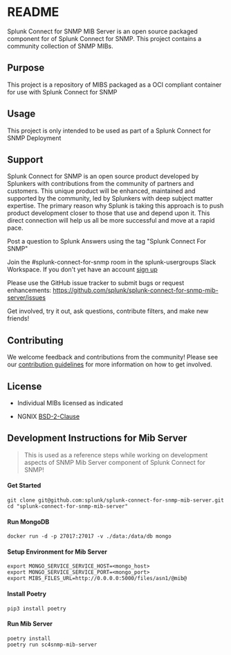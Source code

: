 # README

Splunk Connect for SNMP MIB Server is an open source packaged component for of Splunk Connect for SNMP.
This project contains a community collection of SNMP MIBs.

## Purpose

This project is a repository of MIBS packaged as a OCI compliant container for use with Splunk Connect for SNMP


## Usage

This project is only intended to be used as part of a Splunk Connect for SNMP Deployment

## Support

Splunk Connect for SNMP is an open source product developed by Splunkers with contributions from the community of partners and customers. This unique product will be enhanced, maintained and supported by the community, led by Splunkers with deep subject matter expertise. The primary reason why Splunk is taking this approach is to push product development closer to those that use and depend upon it. This direct connection will help us all be more successful and move at a rapid pace.

Post a question to Splunk Answers using the tag "Splunk Connect For SNMP"

Join the #splunk-connect-for-snmp room in the splunk-usergroups Slack Workspace. If you don't yet have an account [sign up](https://docs.splunk.com/Documentation/Community/1.0/community/Chat)

Please use the GitHub issue tracker to submit bugs or request enhancements: https://github.com/splunk/splunk-connect-for-snmp-mib-server/issues

Get involved, try it out, ask questions, contribute filters, and make new friends!

## Contributing

We welcome feedback and contributions from the community! Please see our [contribution guidelines](CONTRIBUTING.md) for more information on how to get involved.

## License

* Individual MIBs licensed as indicated

* NGNIX [BSD-2-Clause](https://hub.docker.com/_/nginx/)



## Development Instructions for Mib Server

> This is used as a reference steps while working on development aspects of SNMP Mib Server component of Splunk Connect for SNMP!

#### Get Started
```
git clone git@github.com:splunk/splunk-connect-for-snmp-mib-server.git
cd "splunk-connect-for-snmp-mib-server"
```

#### Run MongoDB

```docker run -d -p 27017:27017 -v ./data:/data/db mongo```

#### Setup Environment for Mib Server
```
export MONGO_SERVICE_SERVICE_HOST=<mongo_host>
export MONGO_SERVICE_SERVICE_PORT=<mongo_port>
export MIBS_FILES_URL=http://0.0.0.0:5000/files/asn1/@mib@
```
#### Install Poetry
```pip3 install poetry```

#### Run Mib Server
```
poetry install
poetry run sc4snmp-mib-server
```